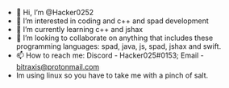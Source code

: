 - 👋 Hi, I’m @Hacker0252
- 👀 I’m interested in coding and c++ and spad development
- 🌱 I’m currently learning c++ and jshax
- 💞️ I’m looking to collaborate on anything that includes these programming languages: spad, java, js, spad, jshax and swift.
- 📫 How to reach me: Discord - Hacker025#0153; Email - bitraxis@protonmail.com
- Im using linux so you have to take me with a pinch of salt.
